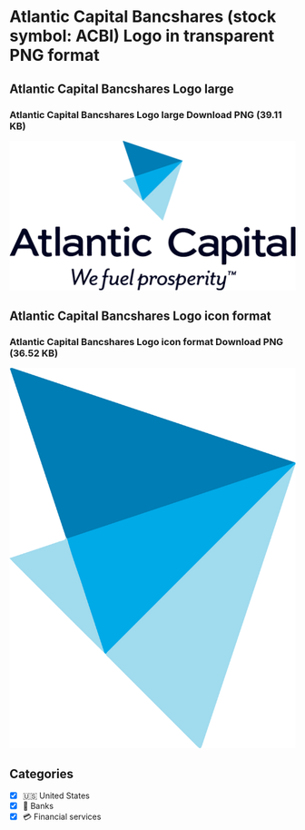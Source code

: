 # Atlantic Capital Bancshares (stock symbol: ACBI) Logo in transparent PNG format

## Atlantic Capital Bancshares Logo large

### Atlantic Capital Bancshares Logo large Download PNG (39.11 KB)

![Atlantic Capital Bancshares Logo large Download PNG (39.11 KB)](/img/orig/ACBI_BIG-63c9a256.png)

## Atlantic Capital Bancshares Logo icon format

### Atlantic Capital Bancshares Logo icon format Download PNG (36.52 KB)

![Atlantic Capital Bancshares Logo icon format Download PNG (36.52 KB)](/img/orig/ACBI-71cab185.png)



## Categories
- [x] 🇺🇸 United States
- [x] 🏦 Banks
- [x] 💳 Financial services
